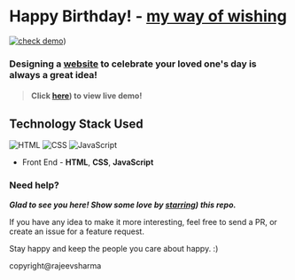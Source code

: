 


# Happy Birthday! - [my way of wishing](https://machphy.github.io/bday/)

>
[![check demo](https://forthebadge.com/images/badges/its-not-a-lie-if-you-believe-it.svg)](https://machphy.github.io/bday/))

### Designing a [website](https://machphy.github.io/bday/) to celebrate your loved one's day is always a great idea!

> #### Click [here](https://machphy.github.io/bday/)) to view live demo!

## Technology Stack Used

![HTML](https://img.shields.io/badge/frontend-html-orange.svg?logo=html5&style=flat-square) 
![CSS](https://img.shields.io/badge/frontend-css-yellowgreen.svg?logo=css3&style=flat-square)
![JavaScript](https://img.shields.io/badge/frontend-javascript-yellow.svg?logo=javascript&style=flat-square)

- Front End - **HTML**, **CSS**, **JavaScript**

### Need help?




***Glad to see you here! Show some love by [starring](https://machphy.github.io/bday/)) this repo.***

If you have any idea to make it more interesting, feel free to send a PR, or create an issue for a feature request.

Stay happy and keep the people you care about happy. :)

copyright@rajeevsharma

